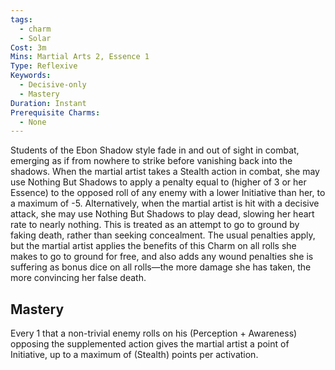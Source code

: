 ```yaml
---
tags:
  - charm
  - Solar
Cost: 3m
Mins: Martial Arts 2, Essence 1
Type: Reflexive
Keywords:
  - Decisive-only
  - Mastery
Duration: Instant
Prerequisite Charms:
  - None
---
```

Students of the Ebon Shadow style fade in and out of sight in combat, emerging as if from nowhere to strike before vanishing back into the shadows. When the martial artist takes a Stealth action in combat, she may use Nothing But Shadows to apply a penalty equal to (higher of 3 or her Essence) to the opposed roll of any enemy with a lower Initiative than her, to a maximum of -5. Alternatively, when the martial artist is hit with a decisive attack, she may use Nothing But Shadows to play dead, slowing her heart rate to nearly nothing. This is treated as an attempt to go to ground by faking death, rather than seeking concealment. The usual penalties apply, but the martial artist applies the benefits of this Charm on all rolls she makes to go to ground for free, and also adds any wound penalties she is suffering as bonus dice on all rolls—the more damage she has taken, the more convincing her false death. 

## Mastery

Every 1 that a non-trivial enemy rolls on his (Perception + Awareness) opposing the supplemented action gives the martial artist a point of Initiative, up to a maximum of (Stealth) points per activation.